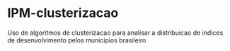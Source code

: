 # IPM-clusterizacao
Uso de algoritmos de clusterizacao para analisar a distribuicao de indices de desenvolvimento pelos municípios brasileiro
